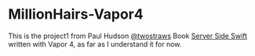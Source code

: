 # MillionHairs-Vapor4

This is the project1 from Paul Hudson [@twostraws](https://twitter.com/twostraws) Book [Server Side Swift](https://www.hackingwithswift.com/store/server-side-swift) written with Vapor 4, as far as I understand it for now.
